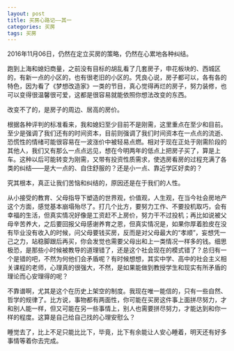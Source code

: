 ```yaml
---
layout: post
title: 买房心路记——其一
categories: 买房
tags: 买房
---
```


2016年11月06日，仍然在定立买房的策略，仍然在心累地各种纠结。

跑到上海和媳妇商量，之前没有目标的胡乱看了几套房子，申花板块的、西城区的，有新一点的小区的，也有很老旧的小区的。凭良心说，房子都可以，各有各的特色，因为看了《梦想改造家》一类的节目，真心觉得再烂的房子，努力装修，也可以变得很温馨很可爱，这都是很容易就能依照你想法改变的东西。

改变不了的，是房子的周边、居高的房价。

根据各种评判的标准看来，我和媳妇至少目前不是刚需，这里重点在至少和目前。至少是强调了我们还有的时间资本，目前则强调了我们时间资本在一点点的流逝、恐慌性的情绪可能很容易在一波涨价中被轻易点燃。相对于现在正处于刚需阶段的其他人，我们又有那么一点点远见，想在今明两年的低点上把房子买了，算是上车。这种以后可能转变为刚需，又带有投资性质需求，使选房看房的过程充满了各类的纠结——是大一点的、自住舒服的？还是小一点、靠近学区好卖的？

究其根本，真正让我们苦恼和纠结的，原因还是在于我们的人性。

从小接受的教育、父母指导下塑造的世界观，价值观，人生观，在当今社会房地产这个方面，感觉基本崩塌殆尽了。打几个比方，要努力工作、不要投机取巧，会有幸福的生活，但真实情况好像是工资赶不上房价，努力干不过投机；再比如说被父母辛苦养大，之后要回报父母感谢养育之恩，但真实情况是，如果你厚着脸皮在没有毕业没有收入的时候，问父母要钱买房，反而是对父母最大的“孝顺”，妄想凭一己之力，站稳脚跟后再买，你会发觉也需要父母出和上一类情况一样多的钱。细思极恐，是那些小时候被教导的道理错了，还是这个社会现在的模式错了？总归有一个是错的吧，不然为何他们会矛盾呢？有时候想想，其实中学、高中的社会主义相关课程的老师，心理真的很强大，不然，是如果能做到教授学生和现实有所矛盾的理论而心安理得的呢？

不靠谱啊，尤其是这个在历史上架空的制度。我现在唯一能信的，只有一些自然、哲学的规律了。比方说，事物都有两面性，你可能在买房这件事上面拼尽努力，才和别人能一样，但又可能在另一些事情上，别人也需要拼尽努力，才能达到和你一样的程度。这算是自己给自己找的心理安慰么？

睡觉去了，比上不足只能比比下，毕竟，比下有余能让人安心睡着，明天还有好多事情等着你去完成。